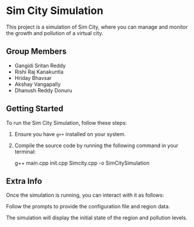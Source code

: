 # Sim City Simulation

This project is a simulation of Sim City, where you can manage and monitor the growth and pollution of a virtual city.

## Group Members

- Gangidi Sritan Reddy
- Rishi Raj Kanakuntla
- Hriday Bhavsar
- Akshay Vangapally
- Dhanush Reddy Donuru

## Getting Started

To run the Sim City Simulation, follow these steps:

1. Ensure you have `g++` installed on your system.

2. Compile the source code by running the following command in your terminal:

   g++ main.cpp init.cpp Simcity.cpp -o SimCitySimulation

## Extra Info

Once the simulation is running, you can interact with it as follows:

Follow the prompts to provide the configuration file and region data.

The simulation will display the initial state of the region and pollution levels.